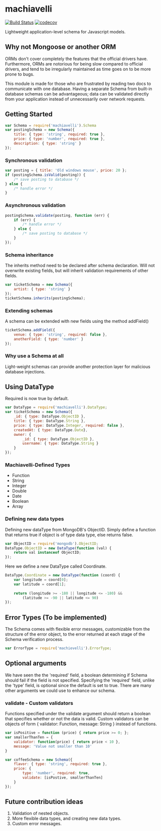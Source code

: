 # machiavelli
[![Build Status](https://travis-ci.org/baoskee/machiavelli.svg?branch=master)](https://travis-ci.org/baoskee/machiavelli)
[![codecov](https://codecov.io/gh/baoskee/machiavelli/branch/master/graph/badge.svg)](https://codecov.io/gh/baoskee/machiavelli)

Lightweight application-level schema for Javascript models.


## Why not Mongoose or another ORM
ORMs don't cover completely the features that the official drivers 
have. Furthermore, ORMs are notorious for being slow compared to 
official drivers, and tend to be irregularly maintained as time
goes on to be more prone to bugs.

This module is made for those who are frustrated by reading two docs 
to communicate with one database. Having a separate Schema from built-in
database schemas can be advantageous; data can be validated  directly 
from your application instead of unnecessarily over network requests.

## Getting Started

```javascript
var Schema = require('machiavelli').Schema
var postingSchema = new Schema({
    title: { type: 'string', required: true },
    price: { type: 'number', required: true },
    description: { type: 'string' }
});
```

### Synchronous validation
```javascript
var posting = { title: 'Old windows mouse', price: 20 };
if (postingSchema.isValid(posting)) {
    /* save posting to database */
} else {
    /* handle error */ 
}
```

### Asynchronous validation
```javascript
postingSchema.validate(posting, function (err) {
    if (err) {
        /* handle error */
    } else {
        /* save posting to database */
    }
});
```

### Schema inheritance
The inherits method need to be declared after schema declaration. 
Will not overwrite existing fields, but will inherit validation 
requirements of other fields.

```javascript
var ticketSchema = new Schema({ 
    artist: { type: 'string' }
});
ticketSchema.inherits(postingSchema);
```

### Extending schemas
A schema can be extended with new fields using the method addField() 
```javascript
ticketSchema.addField({
    venue: { type: 'string', required: false }, 
    anotherField: { type: 'number' }
});
```

### Why use a Schema at all
Light-weight schemas can provide another protection layer for malicious
database injections.

## Using DataType
Required is now true by default. 

```javascript
var DataType = require('machiavelli').DataType;
var ticketSchema = new Schema({
    _id: { type: DataType.ObjectID },
    title: { type: DataType.String }, 
    price: { type: DataType.Integer, required: false }, 
    createdAt: { type: DataType.Date},
    owner: {
        _id: { type: DataType.ObjectID },
        username: { type: DataType.String }
    }
});
```


### Machiavelli-Defined Types
* Function
* String
* Integer
* Double
* Date
* Boolean
* Array

### Defining new data types
Defining new dataType from MongoDB's ObjectID. Simply define a function
that returns true if object is of type data type, else returns false.

```javascript
var ObjectID = require('mongodb').ObjectID;
DataType.ObjectID = new DataType(function (val) {
    return val instanceof ObjectID;
}); 
```

Here we define a new DataType called Coordinate.
```javascript
DataType.Coordinate = new DataType(function (coord) {
    var longitude = coord[0];
    var latitude = coord[1];
    
    return (longitude >= -180 || longitude <= -180) && 
        (latitude >= -90 || latitude <= 90)
});
```

## Error Types (To be implemented)
The Schema comes with flexible error messages, customizable from
the structure of the error object, to the error returned at
each stage of the Schema verification process.

```javascript 
var ErrorType = require('machievelli').ErrorType;
```

## Optional arguments
We have seen the the 'required' field, a boolean determining 
if Schema should fail if the field is not specified. Specifying the 
'required' field, unlike the 'type' field, is optional since the 
default is set to true. There are many other arguments we could use to
enhance our schema.

### validate - Custom validators 
Functions specified under the validate argument should return a boolean
that specifies whether or not the data is valid. Custom validators can 
be objects of form { validator: Function, message: String } instead of 
functions.

```javascript
var isPositive = function (price) { return price >= 0; };
var smallerThanTen = { 
    validator: function(price) { return price < 10 },
    message: 'Value not smaller than 10'
}

var coffeeSchema = new Schema({
    flavor: { type: 'string', required: true },
    price: { 
        type: 'number', required: true, 
        validate: [isPostive, smallerThanTen] 
    }
});
```

## Future contribution ideas
1. Validation of nested objects.
2. More flexible data types, and creating new data types.
3. Custom error messages.
